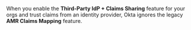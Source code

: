 When you enable the **Third-Party IdP + Claims Sharing** feature for your orgs and trust claims from an identity provider, Okta ignores the legacy **AMR Claims Mapping** feature.
